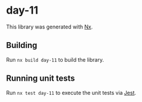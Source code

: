 # day-11

This library was generated with [Nx](https://nx.dev).

## Building

Run `nx build day-11` to build the library.

## Running unit tests

Run `nx test day-11` to execute the unit tests via [Jest](https://jestjs.io).
